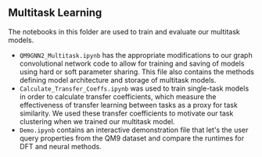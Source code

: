 ## Multitask Learning

The notebooks in this folder are used to train and evaluate our multitask models.
- `QM9GNN2_Multitask.ipynb` has the appropriate modifications to our graph convolutional network code to allow for training and saving of models using hard or soft parameter sharing. This file also contains the methods defining model architecture and storage of multitask models. 
- `Calculate_Transfer_Coeffs.ipynb` was used to train single-task models in order to calculate transfer coefficients, which measure the effectiveness of transfer learning between tasks as a proxy for task similarity. We used these transfer coefficients to motivate our task clustering when we trained our multitask model.
- `Demo.ipynb` contains an interactive demonstration file that let's the user query properties from the QM9 dataset and compare the runtimes for DFT and neural methods.